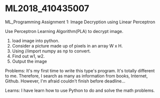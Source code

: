# ML2018_410435007
ML_Programming Assignment 1: Image Decryption using Linear Perceptron

Use Perceptron Learning Algorithm(PLA) to decrypt image.
<Steps>
1. load image into python.
2. Consider a picture made up of pixels in an array W x H.
3. Using //import numpy as np to convert.
4. Find out w1, w2.
5. Output the image
  
Problems: It's my first time to write this type's program. It's totally different to me. Therefore, I search as many as information from books, Internet, Github. However, I'm afraid couldn't finish before deadline...

Learns: I have learn how to use Python to do and solve the math problems.
